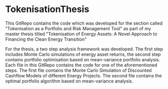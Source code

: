 # TokenisationThesis

This GitRepo contains the code which was developed for the section called "Tokenisation as a Portfolio and Risk Management Tool" as part of my master thesis titled 
"Tokenisation of Energy Assets: A Novel Approach to Financing the Clean Energy Transition"

For the thesis, a two step analysis framework was developed. The first step includes Monte Carlo simulations of energy asset returns, the second step contains portfolio optimisation based on mean-variance portfolio analysis. Each file in this GitRepo contains the code for one of the aforementioned steps. The first file contains the Monte Carlo Simulation of Discounted Cashflow Models of different Energy Projects. The second file contains the optimal portfolio algorithm based on mean-variance analysis. 
